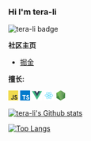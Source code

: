 ### Hi I'm tera-li

![tera-li badge](https://visitor-badge.glitch.me/badge?page_id=tera-li.visitor-badge) 

**社区主页**  

- [掘金](https://juejin.cn/user/3395724659925656/posts?sort=popular)

**擅长:**  

<code><img height="20" src="https://raw.githubusercontent.com/github/explore/80688e429a7d4ef2fca1e82350fe8e3517d3494d/topics/javascript/javascript.png"></code>
<code><img height="20" src="https://raw.githubusercontent.com/github/explore/80688e429a7d4ef2fca1e82350fe8e3517d3494d/topics/typescript/typescript.png"></code>
<code><img height="20" src="https://raw.githubusercontent.com/github/explore/80688e429a7d4ef2fca1e82350fe8e3517d3494d/topics/vue/vue.png"></code>
<code><img height="20" src="https://raw.githubusercontent.com/github/explore/80688e429a7d4ef2fca1e82350fe8e3517d3494d/topics/react/react.png"></code>
<code><img height="20" src="https://raw.githubusercontent.com/github/explore/80688e429a7d4ef2fca1e82350fe8e3517d3494d/topics/nodejs/nodejs.png"></code>



[![tera-li's Github stats](https://github-readme-stats.vercel.app/api?username=tera-lin)](https://github.com/anuraghazra/github-readme-stats)

[![Top Langs](https://github-readme-stats.vercel.app/api/top-langs/?username=tera-li&layout=compact)](https://github.com/anuraghazra/github-readme-stats)

<!--
**tera-li/tera-li** is a ✨ _special_ ✨ repository because its `README.md` (this file) appears on your GitHub profile.
-->

<!--
- 🔭 I’m currently working on ...
- 🌱 I’m currently learning ...
- 👯 I’m looking to collaborate on ...
- 🤔 I’m looking for help with ...
- 💬 Ask me about ...
- 📫 How to reach me: ...
- 😄 Pronouns: ...
- ⚡ Fun fact: ...  
-->
